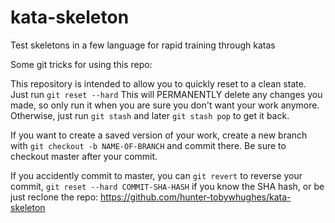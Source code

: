 # kata-skeleton
Test skeletons in a few language for rapid training through katas

Some git tricks for using this repo:

This repository is intended to allow you to quickly reset to a clean state. 
Just run `git reset --hard`
This will PERMANENTLY delete any changes you made, so only run it when you are sure you don't want your work anymore. Otherwise, just run `git stash` and later `git stash pop` to get it back.

If you want to create a saved version of your work, create a new branch with `git checkout -b NAME-OF-BRANCH` and commit there. Be sure to checkout master after your commit.

If you accidently commit to master, you can `git revert` to reverse your commit, `git reset --hard COMMIT-SHA-HASH` if you know the SHA hash, or be just reclone the repo: https://github.com/hunter-tobywhughes/kata-skeleton